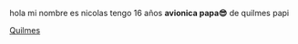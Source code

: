 hola 
mi nombre es nicolas tengo 16 años
__avionica papa😎__
de quilmes papi

[Quilmes](https://dataconurbano.net/wp-content/uploads/2020/11/qac-300x255-1.png)
